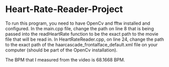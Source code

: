 # Heart-Rate-Reader-Project
To run this program, you need to have OpenCv and fftw installed and configured.
In the main.cpp file, change the path on line 8 that is being passed into the readHeartRate function to be the exact path to the movie file that will be read in.
In HeartRateReader.cpp, on line 24, change the path to the exact path of the haarcascade_frontalface_default.xml file on your computer (should be part of the OpenCv installation).

The BPM that I measured from the video is 68.1668 BPM.
